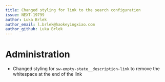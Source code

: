 ```yaml
---
title: Changed styling for link to the search configuration
issue: NEXT-19799
author: Luka Brlek
author_email: l.brlek@haokeyingxiao.com
author_github: Luka Brlek
---
```

# Administration
* Changed styling for `sw-empty-state__description-link` to remove the whitespace at the end of the link
